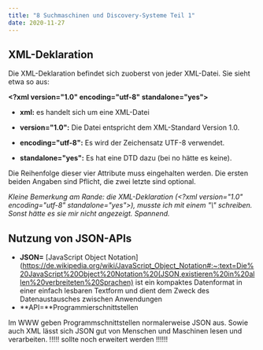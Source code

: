 ```yaml
---
title: "8 Suchmaschinen und Discovery-Systeme Teil 1"
date: 2020-11-27
---
```




## XML-Deklaration

Die XML-Deklaration befindet sich zuoberst von jeder XML-Datei. Sie sieht etwa so aus:

**\<?xml version="1.0" encoding="utf-8" standalone="yes">**

* **xml:** es handelt sich um eine XML-Datei

* **version="1.0":** Die Datei entspricht dem XML-Standard Version 1.0.

* **encoding="utf-8":** Es wird der Zeichensatz UTF-8 verwendet.

* **standalone="yes":** Es hat eine DTD dazu (bei no hätte es keine).

Die Reihenfolge dieser vier Attribute muss eingehalten werden. Die ersten beiden Angaben sind Pflicht, die zwei letzte sind optional.

*Kleine Bemerkung am Rande: die XML-Deklaration (\<?xml version="1.0" encoding="utf-8" standalone="yes">), musste ich mit einem "\\" schreiben. Sonst hätte es sie mir nicht angezeigt. Spannend.*


## Nutzung von JSON-APIs

* **JSON=** [JavaScript Object Notation](https://de.wikipedia.org/wiki/JavaScript_Object_Notation#:~:text=Die%20JavaScript%20Object%20Notation%20(JSON,existieren%20in%20allen%20verbreiteten%20Sprachen) ist ein kompaktes Datenformat in einer einfach lesbaren Textform und dient dem Zweck des Datenaustausches zwischen Anwendungen 
*	**API=**Programmierschnittstellen

Im WWW geben Programmschnittstellen normalerweise JSON aus. Sowie auch XML lässt sich JSON gut von Menschen und Maschinen lesen und verarbeiten.
!!!!! sollte noch erweitert werden !!!!!!


